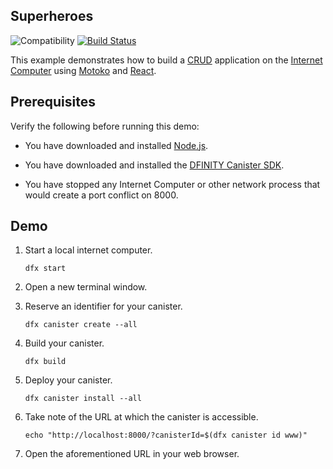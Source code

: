 ## Superheroes

![Compatibility](https://img.shields.io/badge/compatibility-0.6.24-blue)
[![Build Status](https://github.com/dfinity/examples/workflows/motoko-superheroes-example/badge.svg)](https://github.com/dfinity/examples/actions?query=workflow%3Amotoko-superheroes-example)

This example demonstrates how to build a
[CRUD](https://en.wikipedia.org/wiki/Create,_read,_update_and_delete)
application on the [Internet Computer](https://dfinity.org) using
[Motoko](https://sdk.dfinity.org/docs/language-guide/motoko.html) and
[React](https://reactjs.org). 

## Prerequisites

Verify the following before running this demo:

*  You have downloaded and installed [Node.js](https://nodejs.org).

*  You have downloaded and installed the [DFINITY Canister
   SDK](https://sdk.dfinity.org).

*  You have stopped any Internet Computer or other network process that would
   create a port conflict on 8000.

## Demo

1. Start a local internet computer.

   ```text
   dfx start
   ```

1. Open a new terminal window.

1. Reserve an identifier for your canister.

   ```text
   dfx canister create --all
   ```

1. Build your canister.

   ```text
   dfx build
   ```

1. Deploy your canister.

   ```text
   dfx canister install --all
   ```

1. Take note of the URL at which the canister is accessible.

   ```text
   echo "http://localhost:8000/?canisterId=$(dfx canister id www)"
   ```

1. Open the aforementioned URL in your web browser.
